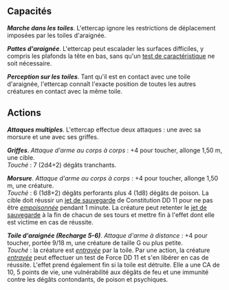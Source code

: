 ## Capacités
_**Marche dans les toiles**_. L'ettercap ignore les restrictions de déplacement imposées par les toiles d'araignée.

_**Pattes d'araignée**_. L'ettercap peut escalader les surfaces difficiles, y compris les plafonds la tête en bas, sans qu'un [test de caractéristique](/utiliser-les-caracteristiques/#tests-de-caracteristique) ne soit nécessaire.

_**Perception sur les toiles**_. Tant qu'il est en contact avec une toile d'araignée, l'ettercap connaît l'exacte position de toutes les autres créatures en contact avec la même toile.

## Actions
_**Attaques multiples**_. L'ettercap effectue deux attaques : une avec sa morsure et une avec ses griffes.

_**Griffes**_. _Attaque d'arme au corps à corps_ : +4 pour toucher, allonge 1,50 m, une cible.  
_Touché_ : 7 (2d4+2) dégâts tranchants.

_**Morsure**_. _Attaque d'arme au corps à corps_ : +4 pour toucher, allonge 1,50 m, une créature.  
_Touché_ : 6 (1d8+2) dégâts perforants plus 4 (1d8) dégâts de poison. La cible doit réussir un [jet de sauvegarde](/utiliser-les-caracteristiques/#jets-de-sauvegarde) de Constitution DD 11 pour ne pas être [_empoisonnée_](/gerer-la-sante-du-personnage/#empoisonne) pendant 1 minute. La créature peut retenter le [jet de sauvegarde](/utiliser-les-caracteristiques/#jets-de-sauvegarde) à la fin de chacun de ses tours et mettre fin à l'effet dont elle est victime en cas de réussite.

_**Toile d'araignée (Recharge 5-6)**_. _Attaque d'arme à distance_ : +4 pour toucher, portée 9/18 m, une créature de taille G ou plus petite.  
_Touché_ : la créature est [_entravée_](/gerer-la-sante-du-personnage/#entrave) par la toile. Par une action, la créature [_entravée_](/gerer-la-sante-du-personnage/#entrave) peut effectuer un test de Force DD 11 et s'en libérer en cas de réussite. L'effet prend également fin si la toile est détruite. Elle a une CA de 10, 5 points de vie, une vulnérabilité aux dégâts de feu et une immunité contre les dégâts contondants, de poison et psychiques.
